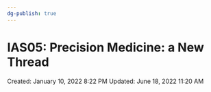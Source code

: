 ```yaml
---
dg-publish: true
---
```


# IAS05: Precision Medicine: a New Thread

Created: January 10, 2022 8:22 PM
Updated: June 18, 2022 11:20 AM
